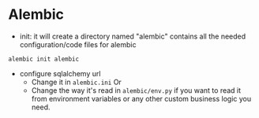 # Alembic

- init: it will create a directory named "alembic" contains all the needed configuration/code files for alembic
```
alembic init alembic
```
- configure sqlalchemy url
  - Change it in `alembic.ini`
  Or
  - Change the way it's read in `alembic/env.py` if you want to read it from environment variables or any other custom business logic you need.
